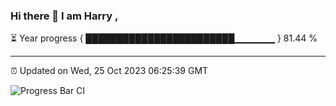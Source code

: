 ### Hi there 👋 I am Harry , 

⏳ Year progress { ████████████████████████▁▁▁▁▁▁ } 81.44 %

---

⏰ Updated on Wed, 25 Oct 2023 06:25:39 GMT

![Progress Bar CI](https://github.com/duykhang68/duykhang68/workflows/Progress%20Bar%20CI/badge.svg)
